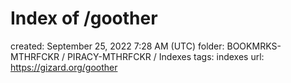 # Index of /goother

created: September 25, 2022 7:28 AM (UTC)
folder: BOOKMRKS-MTHRFCKR / PIRACY-MTHRFCKR / Indexes
tags: indexes
url: https://gizard.org/goother